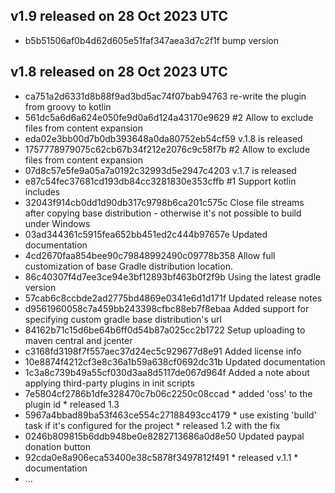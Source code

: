 ## v1.9 released on 28 Oct 2023 UTC
  * b5b51506af0b4d62d605e51faf347aea3d7c2f1f bump version
## v1.8 released on 28 Oct 2023 UTC
  * ca751a2d6331d8b88f9ad3bd5ac74f07bab94763 re-write the plugin from groovy to kotlin
  * 561dc5a6d6a624e050fe9d0a6d124a43170e9629 #2 Allow to exclude files from content expansion
  * eda02e3bb00d7b0db393648a0da80752eb54cf59 v.1.8 is released
  * 1757778979075c62cb67b34f212e2076c9c58f7b #2 Allow to exclude files from content expansion
  * 07d8c57e5fe9a05a7a0192c32993d5e2947c4203 v.1.7 is released
  * e87c54fec37681cd193db84cc3281830e353cffb #1 Support kotlin includes
  * 32043f914cb0dd1d90db317c9798b6ca201c575c Close file streams after copying base distribution - otherwise it's not possible to build under Windows
  * 03ad344361c5915fea652bb451ed2c444b97657e Updated documentation
  * 4cd2670faa854bee90c79848992490c09778b358 Allow full customization of base Gradle distribution location.
  * 86c40307f4d7ee3ce94e3bf12893bf463b0f2f9b Using the latest gradle version
  * 57cab6c8ccbde2ad2775bd4869e0341e6d1d171f Updated release notes
  * d9561960058c7a459bb243398cfbc88eb7f8ebaa Added support for specifying custom gradle base distribution's url
  * 84162b71c15d6be64b6ff0d54b87a025cc2b1722 Setup uploading to maven central and jcenter
  * c3168fd3198f7f557aec37d24ec5c929677d8e91 Added license info
  * 10e8874f4212cf3e8c36a1b59a638cf0692dc31b Updated documentation
  * 1c3a8c739b49a55cf030d3aa8d5117de067d964f Added a note about applying third-party plugins in init scripts
  * 7e5804cf2786b1dfe328470c7b06c2250c08ccad * added 'oss' to the plugin id * released 1.3
  * 5967a4bbad89ba53f463ce554c27188493cc4179 * use existing 'build' task if it's configured for the project * released 1.2 with the fix
  * 0246b809815b6ddb948be0e8282713686a0d8e50 Updated paypal donation button
  * 92cda0e8a906eca53400e38c5878f3497812f491 * released v.1.1 * documentation
  * ...